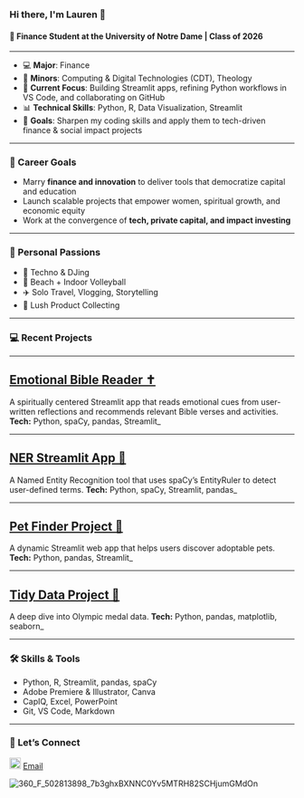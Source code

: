 ### Hi there, I'm Lauren 👋

#### 📍 Finance Student at the University of Notre Dame | Class of 2026

---

- 💻 **Major**: Finance  
- 🔧 **Minors**: Computing & Digital Technologies (CDT), Theology  
- 🧠 **Current Focus**: Building Streamlit apps, refining Python workflows in VS Code, and collaborating on GitHub  
- 📊 **Technical Skills**: Python, R, Data Visualization, Streamlit  
- 🎯 **Goals**: Sharpen my coding skills and apply them to tech-driven finance & social impact projects  

---

### 🎯 Career Goals
- Marry **finance and innovation** to deliver tools that democratize capital and education  
- Launch scalable projects that empower women, spiritual growth, and economic equity  
- Work at the convergence of **tech, private capital, and impact investing**

---

### 💫 Personal Passions
- 💃 Techno & DJing  
- 🏐 Beach + Indoor Volleyball  
- ✈️ Solo Travel, Vlogging, Storytelling  
- 🍃 Lush Product Collecting
  
---
### 💻 Recent Projects

---

## [Emotional Bible Reader ✝️](#-emotional-bible-verse-reader)
A spiritually centered Streamlit app that reads emotional cues from user-written reflections and recommends relevant Bible verses and activities.
**Tech:** Python, spaCy, pandas, Streamlit_

---

## [NER Streamlit App 💖](#-ner-streamlit-app)
A Named Entity Recognition tool that uses spaCy’s EntityRuler to detect user-defined terms.
**Tech:** Python, spaCy, Streamlit, pandas_

---

## [Pet Finder Project 🐾](#-pet-finder-project)
A dynamic Streamlit web app that helps users discover adoptable pets.
**Tech:** Python, pandas, Streamlit_

---

## [Tidy Data Project 🧹](#-tidy-data-project)
A deep dive into Olympic medal data. 
**Tech:** Python, pandas, matplotlib, seaborn_

---

### 🛠️ Skills & Tools
- Python, R, Streamlit, pandas, spaCy  
- Adobe Premiere & Illustrator, Canva  
- CapIQ, Excel, PowerPoint  
- Git, VS Code, Markdown  

 ---

### 🤝 Let’s Connect  

[<img src="https://cdn.jsdelivr.net/npm/simple-icons@v3/icons/linkedin.svg" width="20px" alt="LinkedIn" />](https://www.linkedin.com/in/lauren-riffe)
[Email](mailto:lriffe@nd.edu)

![360\_F\_502813898\_7b3ghxBXNNC0Yv5MTRH82SCHjumGMdOn](https://github.com/user-attachments/assets/1fedc553-8436-467d-93e3-2f9cdf5728bd)
